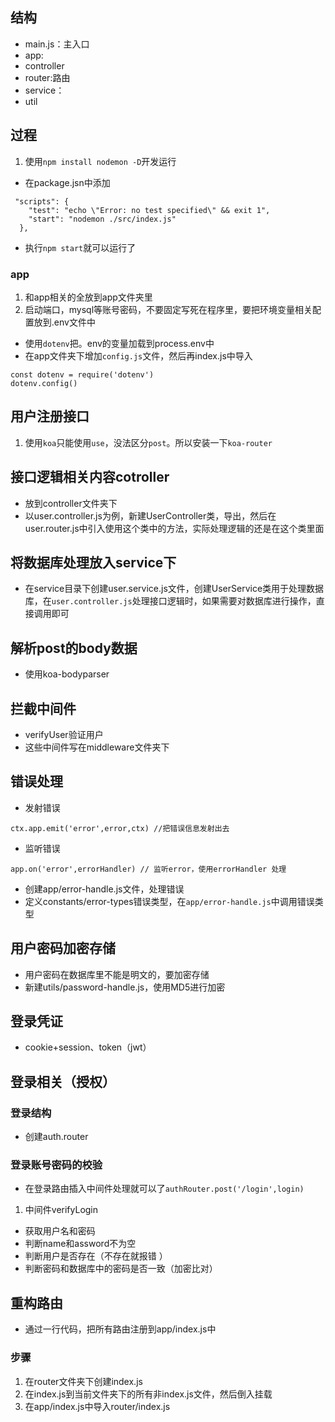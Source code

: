 ## 结构
* main.js：主入口
* app:
* controller
* router:路由
* service：
* util
## 过程
1. 使用`npm install nodemon -D`开发运行
* 在package.jsn中添加
```
 "scripts": {
    "test": "echo \"Error: no test specified\" && exit 1",
    "start": "nodemon ./src/index.js"
  },
```
* 执行`npm start`就可以运行了
### app
1. 和app相关的全放到app文件夹里
2. 启动端口，mysql等账号密码，不要固定写死在程序里，要把环境变量相关配置放到.env文件中
* 使用`dotenv`把。env的变量加载到process.env中
* 在app文件夹下增加`config.js`文件，然后再index.js中导入
```
const dotenv = require('dotenv')
dotenv.config()
```
## 用户注册接口
1. 使用`koa`只能使用`use`，没法区分`post`。所以安装一下`koa-router`
## 接口逻辑相关内容cotroller
* 放到controller文件夹下
* 以user.controller.js为例，新建UserController类，导出，然后在user.router.js中引入使用这个类中的方法，实际处理逻辑的还是在这个类里面
## 将数据库处理放入service下
* 在service目录下创建user.service.js文件，创建UserService类用于处理数据库，在`user.controller.js`处理接口逻辑时，如果需要对数据库进行操作，直接调用即可
## 解析post的body数据
* 使用koa-bodyparser
## 拦截中间件
* verifyUser验证用户
* 这些中间件写在middleware文件夹下
## 错误处理
* 发射错误
```
ctx.app.emit('error',error,ctx) //把错误信息发射出去
```
* 监听错误
```
app.on('error',errorHandler) // 监听error，使用errorHandler 处理

```
* 创建app/error-handle.js文件，处理错误
* 定义constants/error-types错误类型，在`app/error-handle.js`中调用错误类型
## 用户密码加密存储
* 用户密码在数据库里不能是明文的，要加密存储
* 新建utils/password-handle.js，使用MD5进行加密
## 登录凭证
* cookie+session、token（jwt）
## 登录相关（授权）
### 登录结构
* 创建auth.router
### 登录账号密码的校验
* 在登录路由插入中间件处理就可以了`authRouter.post('/login',login)`
1. 中间件verifyLogin
* 获取用户名和密码
* 判断name和assword不为空
* 判断用户是否存在（不存在就报错 ）
* 判断密码和数据库中的密码是否一致（加密比对）
## 重构路由
* 通过一行代码，把所有路由注册到app/index.js中
### 步骤
1. 在router文件夹下创建index.js
2. 在index.js到当前文件夹下的所有非index.js文件，然后倒入挂载
3. 在app/index.js中导入router/index.js